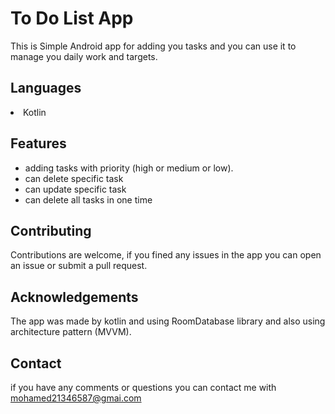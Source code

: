 # To Do List App

This is Simple Android app for adding you tasks and you can use it to manage you daily work and targets.


## Languages

<li>Kotlin</li>



## Features

- adding tasks with priority (high or medium or low).
- can delete specific task
- can update specific task
- can delete all tasks in one time


## Contributing

Contributions are welcome, if you fined any issues in the app you can open an issue or submit a pull request.


## Acknowledgements

The app was made by kotlin and using RoomDatabase library and also using architecture pattern (MVVM).


## Contact
if you have any comments or questions you can contact me with mohamed21346587@gmai.com
